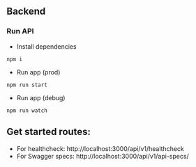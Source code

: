 ## Backend

### Run API
- Install dependencies
```
npm i
```
- Run app (prod)
```
npm run start
```
- Run app (debug)
```
npm run watch
```

## Get started routes:
- For healthcheck: http://localhost:3000/api/v1/healthcheck
- For Swagger specs: http://localhost:3000/api/v1/api-specs/